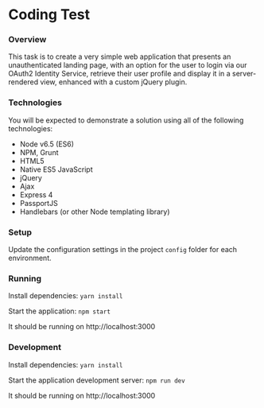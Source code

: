 # Coding Test

### Overview

This task is to create a very simple web application that presents an
unauthenticated landing page, with an option for the user to login via
our OAuth2 Identity Service, retrieve their user profile and display it
in a server-rendered view, enhanced with a custom jQuery plugin.

### Technologies
 
You will be expected to demonstrate a solution using all of the
following technologies:

 - Node v6.5 (ES6)
 - NPM, Grunt
 - HTML5
 - Native ES5 JavaScript
 - jQuery
 - Ajax
 - Express 4
 - PassportJS
 - Handlebars (or other Node templating library)

### Setup

Update the configuration settings in the project `config` folder for each
environment.

### Running

Install dependencies: `yarn install`

Start the application: `npm start`

It should be running on http://localhost:3000


### Development

Install dependencies: `yarn install`

Start the application development server: `npm run dev`

It should be running on http://localhost:3000
